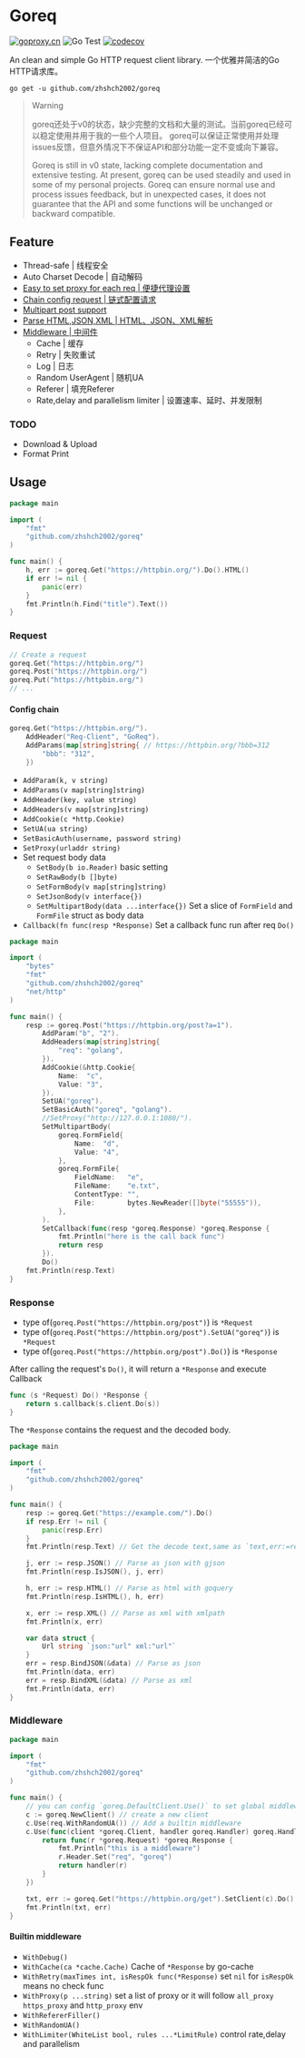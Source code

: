 # Goreq
[![goproxy.cn](https://goproxy.cn/stats/github.com/zhshch2002/goreq/badges/download-count.svg)](https://goproxy.cn)
![Go Test](https://github.com/zhshch2002/goreq/workflows/Go%20Test/badge.svg)
[![codecov](https://codecov.io/gh/zhshch2002/goreq/branch/master/graph/badge.svg)](https://codecov.io/gh/zhshch2002/goreq)

An clean and simple Go HTTP request client library.
一个优雅并简洁的Go HTTP请求库。

```shell script
go get -u github.com/zhshch2002/goreq
```

> Warning
>
> goreq还处于v0的状态，缺少完整的文档和大量的测试。当前goreq已经可以稳定使用并用于我的一些个人项目。
> goreq可以保证正常使用并处理issues反馈，但意外情况下不保证API和部分功能一定不变或向下兼容。
>
> Goreq is still in v0 state, lacking complete documentation and extensive testing. At present, goreq can be used steadily and used in some of my personal projects.
> Goreq can ensure normal use and process issues feedback, but in unexpected cases, it does not guarantee that the API and some functions will be unchanged or backward compatible.


## Feature
* Thread-safe | 线程安全
* Auto Charset Decode | 自动解码
* [Easy to set proxy for each req | 便捷代理设置](#Request)
* [Chain config request | 链式配置请求](#Request)
* [Multipart post support](#Request)
* [Parse HTML,JSON,XML | HTML、JSON、XML解析](#Response)
* [Middleware | 中间件](#Middleware)
    * Cache | 缓存
    * Retry | 失败重试
    * Log | 日志
    * Random UserAgent | 随机UA
    * Referer | 填充Referer
    * Rate,delay and parallelism limiter | 设置速率、延时、并发限制
### TODO
* Download & Upload
* Format Print

## Usage

```go
package main

import (
	"fmt"
	"github.com/zhshch2002/goreq"
)

func main() {
	h, err := goreq.Get("https://httpbin.org/").Do().HTML()
	if err != nil {
		panic(err)
	}
	fmt.Println(h.Find("title").Text())
}
```

### Request

```go
// Create a request
goreq.Get("https://httpbin.org/")
goreq.Post("https://httpbin.org/")
goreq.Put("https://httpbin.org/")
// ...
```

#### Config chain
```go
goreq.Get("https://httpbin.org/").
    AddHeader("Req-Client", "GoReq").
    AddParams(map[string]string{ // https://httpbin.org/?bbb=312 
        "bbb": "312",
    })
```

* `AddParam(k, v string)`
* `AddParams(v map[string]string)`
* `AddHeader(key, value string)`
* `AddHeaders(v map[string]string)`
* `AddCookie(c *http.Cookie)`
* `SetUA(ua string)`
* `SetBasicAuth(username, password string)`
* `SetProxy(urladdr string)`
* Set request body data
    * `SetBody(b io.Reader)` basic setting
    * `SetRawBody(b []byte)`
    * `SetFormBody(v map[string]string)`
    * `SetJsonBody(v interface{})`
    * `SetMultipartBody(data ...interface{})` Set a slice of `FormField` and `FormFile` struct as body data
* `Callback(fn func(resp *Response)` Set a callback func run after req `Do()`

```go
package main

import (
	"bytes"
	"fmt"
	"github.com/zhshch2002/goreq"
	"net/http"
)

func main() {
	resp := goreq.Post("https://httpbin.org/post?a=1").
		AddParam("b", "2").
		AddHeaders(map[string]string{
			"req": "golang",
		}).
		AddCookie(&http.Cookie{
			Name:  "c",
			Value: "3",
		}).
		SetUA("goreq").
		SetBasicAuth("goreq", "golang").
		//SetProxy("http://127.0.0.1:1080/").
		SetMultipartBody(
			goreq.FormField{
				Name:  "d",
				Value: "4",
			},
			goreq.FormFile{
				FieldName:   "e",
				FileName:    "e.txt",
				ContentType: "",
				File:        bytes.NewReader([]byte("55555")),
			},
		).
		SetCallback(func(resp *goreq.Response) *goreq.Response {
			fmt.Println("here is the call back func")
			return resp
		}).
		Do()
	fmt.Println(resp.Text)
}
```

### Response
* type of(`goreq.Post("https://httpbin.org/post")`) is `*Request`
* type of(`goreq.Post("https://httpbin.org/post").SetUA("goreq")`) is `*Request`
* type of(`goreq.Post("https://httpbin.org/post").Do()`) is `*Response`

After calling the request's `Do()`, it will return a `*Response` and execute Callback
```go
func (s *Request) Do() *Response {
	return s.callback(s.client.Do(s))
}
```

The `*Response` contains the request and the decoded body.

```go
package main

import (
	"fmt"
	"github.com/zhshch2002/goreq"
)

func main() {
	resp := goreq.Get("https://example.com/").Do()
	if resp.Err != nil {
		panic(resp.Err)
	}
	fmt.Println(resp.Text) // Get the decode text,same as `text,err:=resp.Txt()`

	j, err := resp.JSON() // Parse as json with gjson
	fmt.Println(resp.IsJSON(), j, err)

	h, err := resp.HTML() // Parse as html with goquery
	fmt.Println(resp.IsHTML(), h, err)

	x, err := resp.XML() // Parse as xml with xmlpath
	fmt.Println(x, err)

	var data struct {
		Url string `json:"url" xml:"url"`
	}
	err = resp.BindJSON(&data) // Parse as json
	fmt.Println(data, err)
	err = resp.BindXML(&data) // Parse as xml
	fmt.Println(data, err)
}
```

### Middleware
```go
package main

import (
	"fmt"
	"github.com/zhshch2002/goreq"
)

func main() {
	// you can config `goreq.DefaultClient.Use()` to set global middleware
	c := goreq.NewClient() // create a new client
	c.Use(req.WithRandomUA()) // Add a builtin middleware
	c.Use(func(client *goreq.Client, handler goreq.Handler) goreq.Handler { // Add another middleware
		return func(r *goreq.Request) *goreq.Response {
			fmt.Println("this is a middleware")
			r.Header.Set("req", "goreq")
			return handler(r)
		}
	})

	txt, err := goreq.Get("https://httpbin.org/get").SetClient(c).Do().Txt()
	fmt.Println(txt, err)
}
```
#### Builtin middleware
* `WithDebug()`
* `WithCache(ca *cache.Cache)` Cache of `*Response` by go-cache
* `WithRetry(maxTimes int, isRespOk func(*Response)` set `nil` for `isRespOk` means no check func
* `WithProxy(p ...string)` set a list of proxy or it will follow `all_proxy` `https_proxy` and `http_proxy` env
* `WithRefererFiller()`
* `WithRandomUA()`
* `WithLimiter(WhiteList bool, rules ...*LimitRule)` control rate,delay and parallelism